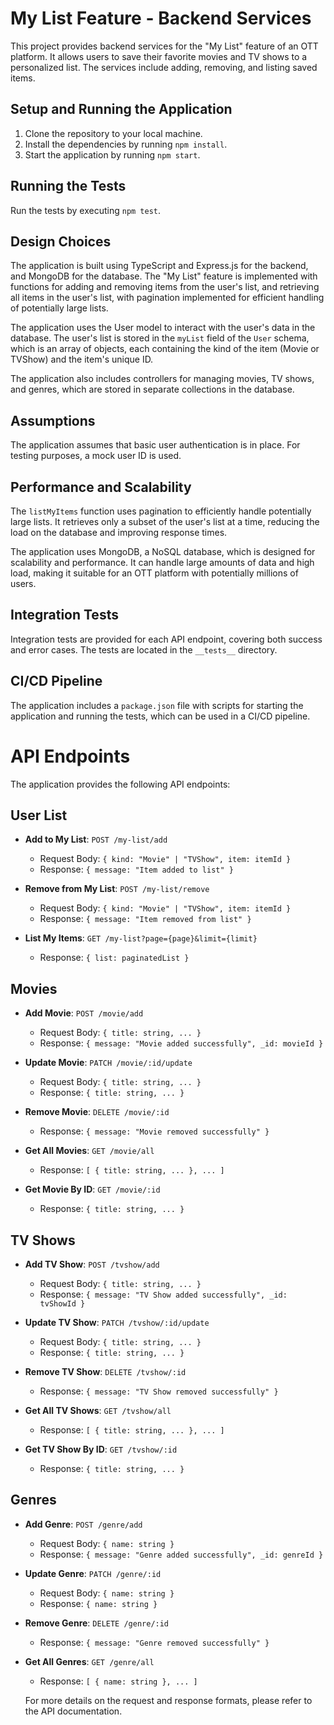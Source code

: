 # My List Feature - Backend Services

This project provides backend services for the "My List" feature of an OTT platform. It allows users to save their favorite movies and TV shows to a personalized list. The services include adding, removing, and listing saved items.

## Setup and Running the Application

1. Clone the repository to your local machine.
2. Install the dependencies by running `npm install`.
3. Start the application by running `npm start`.

## Running the Tests

Run the tests by executing `npm test`.

## Design Choices

The application is built using TypeScript and Express.js for the backend, and MongoDB for the database. The "My List" feature is implemented with functions for adding and removing items from the user's list, and retrieving all items in the user's list, with pagination implemented for efficient handling of potentially large lists.

The application uses the User model to interact with the user's data in the database. The user's list is stored in the `myList` field of the `User` schema, which is an array of objects, each containing the kind of the item (Movie or TVShow) and the item's unique ID.

The application also includes controllers for managing movies, TV shows, and genres, which are stored in separate collections in the database.

## Assumptions

The application assumes that basic user authentication is in place. For testing purposes, a mock user ID is used.

## Performance and Scalability

The `listMyItems` function uses pagination to efficiently handle potentially large lists. It retrieves only a subset of the user's list at a time, reducing the load on the database and improving response times.

The application uses MongoDB, a NoSQL database, which is designed for scalability and performance. It can handle large amounts of data and high load, making it suitable for an OTT platform with potentially millions of users.

## Integration Tests

Integration tests are provided for each API endpoint, covering both success and error cases. The tests are located in the `__tests__` directory.

## CI/CD Pipeline

The application includes a `package.json` file with scripts for starting the application and running the tests, which can be used in a CI/CD pipeline.

# API Endpoints

The application provides the following API endpoints:

## User List

- **Add to My List**: `POST /my-list/add`
  - Request Body: `{ kind: "Movie" | "TVShow", item: itemId }`
  - Response: `{ message: "Item added to list" }`

- **Remove from My List**: `POST /my-list/remove`
  - Request Body: `{ kind: "Movie" | "TVShow", item: itemId }`
  - Response: `{ message: "Item removed from list" }`

- **List My Items**: `GET /my-list?page={page}&limit={limit}`
  - Response: `{ list: paginatedList }`

## Movies

- **Add Movie**: `POST /movie/add`
  - Request Body: `{ title: string, ... }`
  - Response: `{ message: "Movie added successfully", _id: movieId }`

- **Update Movie**: `PATCH /movie/:id/update`
  - Request Body: `{ title: string, ... }`
  - Response: `{ title: string, ... }`

- **Remove Movie**: `DELETE /movie/:id`
  - Response: `{ message: "Movie removed successfully" }`

- **Get All Movies**: `GET /movie/all`
  - Response: `[ { title: string, ... }, ... ]`

- **Get Movie By ID**: `GET /movie/:id`
  - Response: `{ title: string, ... }`

## TV Shows

- **Add TV Show**: `POST /tvshow/add`
  - Request Body: `{ title: string, ... }`
  - Response: `{ message: "TV Show added successfully", _id: tvShowId }`

- **Update TV Show**: `PATCH /tvshow/:id/update`
  - Request Body: `{ title: string, ... }`
  - Response: `{ title: string, ... }`

- **Remove TV Show**: `DELETE /tvshow/:id`
  - Response: `{ message: "TV Show removed successfully" }`

- **Get All TV Shows**: `GET /tvshow/all`
  - Response: `[ { title: string, ... }, ... ]`

- **Get TV Show By ID**: `GET /tvshow/:id`
  - Response: `{ title: string, ... }`

## Genres

- **Add Genre**: `POST /genre/add`
  - Request Body: `{ name: string }`
  - Response: `{ message: "Genre added successfully", _id: genreId }`

- **Update Genre**: `PATCH /genre/:id`
  - Request Body: `{ name: string }`
  - Response: `{ name: string }`

- **Remove Genre**: `DELETE /genre/:id`
  - Response: `{ message: "Genre removed successfully" }`

- **Get All Genres**: `GET /genre/all`
  - Response: `[ { name: string }, ... ]`


  For more details on the request and response formats, please refer to the API documentation.